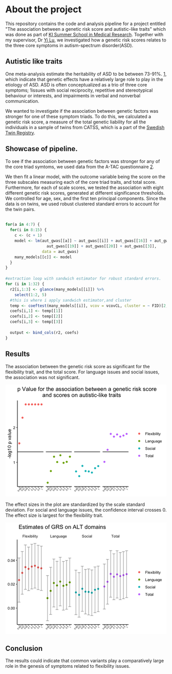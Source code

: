 # About the project

This repository contains the code and analysis pipeline for a project entitled  "The association between a genetic risk score and autistic-like traits" which was done as part of [KI Summer School in Medical Research](https://education.ki.se/ki-summer-school-in-medical-research). Together with my supervisor, Dr [Yi Lu](https://scholar.google.com.au/citations?hl=en&user=OucCRnoAAAAJ&view_op=list_works&sortby=pubdate), we investigated how a genetic risk scores relates to the three core symptoms in autism-spectrum disorder(ASD).


## Autistic like traits

One meta-analysis estimate the heritability of ASD to be between 73-91%. [1](https://onlinelibrary-wiley-com.proxy.kib.ki.se/doi/full/10.1111/jcpp.12499), which indicate that genetic effects have a relatively large role to play in the etiology of ASD. ASD is often conceptualized as a trio of three core symptoms; 1issues with social reciprocity, repetitive and stereotypical behaviour or interests, and impairments in verbal and nonverbal communication.

We wanted to investigate if the association between genetic factors was stronger for one of these symptom triads. To do this, we calculated a genetic risk score, a measure of the total genetic liability for all the individuals in a sample of twins from CATSS, which is a part of the [Swedish Twin Registry](https://ki.se/en/research/swedish-twin-registry-for-researchers).


## Showcase of pipeline.

To see if the association between genetic factors was stronger for any of the core triad symtoms, we used data from the A-TAC questionnaire [2](https://www-cambridge-org.proxy.kib.ki.se/core/journals/the-british-journal-of-psychiatry/article/psychiatric-telephone-interview-with-parents-for-screening-of-childhood-autism-tics-attentiondeficit-hyperactivity-disorder-and-other-comorbidities-atac/BA1E4F42D934E2D20D0B580F50B5BEDEO). 

We then fit a linear model, with the outcome variable being the score on the three subscales measuring each of the core triad traits, and total score. Furthermore, for each of scale scores, we tested the association with eight different genetic risk scores, generated at different significance thresholds. We controlled for age, sex, and the first ten principal components. Since the data is on twins, we used robust clustered standard errors to account for the twin pairs.

```R

for(a in 4:7) { 
  for(i in 8:15) {
    c <- (c + 1) 
    model <- lm(aut_gwas[[a]] ~ aut_gwas[[i]] + aut_gwas[[16]] + aut_gwas[[17]] + aut_gwas[[18]] + # 16:25 corresponds to principal component 1:10
                  aut_gwas[[19]] + aut_gwas[[20]] + aut_gwas[[3]],    
                data = aut_gwas)
    many_models[[c]] <- model
  }
}

#extraction loop with sandwich estimator for robust standard errors.
for (i in 1:32) {
  r2[i,1:3] <- glance(many_models[[i]]) %>%
    select(1:2, 5)
  #this is where i apply sandwich estimator,and cluster
  temp <- coeftest(many_models[[i]], vcov = vcovCL, cluster = ~ FID)[2,c(1,2,4)] 
  coefs[i,1] <- temp[[1]]
  coefs[i,2] <- temp[[2]]
  coefs[i,3] <- temp[[3]]
  
  output <- bind_cols(r2, coefs)
}
```


## Results
The association between the genetic risk score as significant for the flexibility trait, and the total score. For language issues and social issues, the association was not significant.

![](/graphs/pvalues_plot.png)





The effect sizes in the plot are standardized by the scale standard deviation. For social and language issues, the confidence interval crosses 0. The effect size is largest for the flexibility trait.

![](/graphs/Rplot.png)






## Conclusion

The results could indicate that common variants play a comparatively large role in the genesis of symptoms related to flexibility issues.

